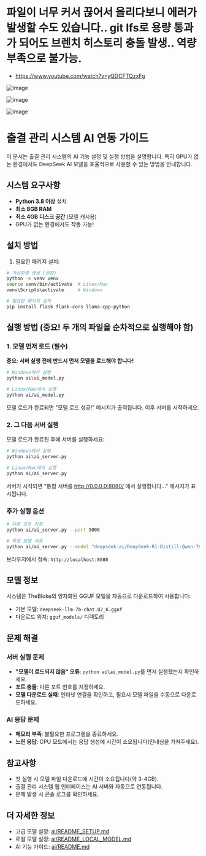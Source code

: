 # 파일이 너무 커서 끊어서 올리다보니 에러가 발생할 수도 있습니다.. git lfs로 용량 통과가 되어도 브렌치 히스토리 충돌 발생.. 역량 부족으로 불가능.

- https://www.youtube.com/watch?v=yQDCFTQzxFg
  
![image](https://github.com/user-attachments/assets/5470b5de-4018-4b0b-8757-69df8284596f)

![image](https://github.com/user-attachments/assets/e3208b5f-ddab-4d70-a731-a89bef02ebbf)

![image](https://github.com/user-attachments/assets/a35f6dfd-77e7-4f0b-b856-a2fc40eea1b2)



# 출결 관리 시스템 AI 연동 가이드

이 문서는 출결 관리 시스템의 AI 기능 설정 및 실행 방법을 설명합니다. 특히 GPU가 없는 환경에서도 DeepSeek AI 모델을 효율적으로 사용할 수 있는 방법을 안내합니다.

## 시스템 요구사항

- **Python 3.8 이상** 설치
- **최소 8GB RAM**
- **최소 4GB 디스크 공간** (모델 캐시용)
- GPU가 없는 환경에서도 작동 가능!

## 설치 방법

1. 필요한 패키지 설치:

```bash
# 가상환경 생성 (권장)
python -m venv venv
source venv/bin/activate  # Linux/Mac
venv\Scripts\activate     # Windows

# 필요한 패키지 설치
pip install flask flask-cors llama-cpp-python
```

## 실행 방법 (중요! 두 개의 파일을 순차적으로 실행해야 함)

### 1. 모델 먼저 로드 (필수)

**중요: 서버 실행 전에 반드시 먼저 모델을 로드해야 합니다!**

```bash
# Windows에서 실행
python ai\ai_model.py

# Linux/Mac에서 실행
python ai/ai_model.py
```

모델 로드가 완료되면 "모델 로드 성공!" 메시지가 출력됩니다. 이후 서버를 시작하세요.

### 2. 그 다음 서버 실행

모델 로드가 완료된 후에 서버를 실행하세요:

```bash
# Windows에서 실행
python ai\ai_server.py

# Linux/Mac에서 실행
python ai/ai_server.py
```

서버가 시작되면 "통합 서버를 http://0.0.0.0:8080/ 에서 실행합니다..." 메시지가 표시됩니다.

### 추가 실행 옵션

```bash
# 다른 포트 지정
python ai/ai_server.py --port 9000

# 특정 모델 사용
python ai/ai_server.py --model "deepseek-ai/DeepSeek-R1-Distill-Qwen-7B"
```

브라우저에서 접속: `http://localhost:8080`

## 모델 정보

시스템은 TheBloke의 양자화된 GGUF 모델을 자동으로 다운로드하여 사용합니다:
- 기본 모델: `deepseek-llm-7b-chat.Q2_K.gguf`
- 다운로드 위치: `gguf_models/` 디렉토리

## 문제 해결

### 서버 실행 문제
- **"모델이 로드되지 않음" 오류**: `python ai\ai_model.py`를 먼저 실행했는지 확인하세요.
- **포트 충돌**: 다른 포트 번호를 지정하세요.
- **모델 다운로드 실패**: 인터넷 연결을 확인하고, 필요시 모델 파일을 수동으로 다운로드하세요.

### AI 응답 문제
- **메모리 부족**: 불필요한 프로그램을 종료하세요.
- **느린 응답**: CPU 모드에서는 응답 생성에 시간이 소요됩니다(인내심을 가져주세요).

## 참고사항

- 첫 실행 시 모델 파일 다운로드에 시간이 소요됩니다(약 3-4GB).
- 출결 관리 시스템 웹 인터페이스는 AI 서버와 자동으로 연동됩니다.
- 문제 발생 시 콘솔 로그를 확인하세요.

## 더 자세한 정보

- 고급 모델 설정: [ai/README_SETUP.md](ai/README_SETUP.md)
- 로컬 모델 설정: [ai/README_LOCAL_MODEL.md](ai/README_LOCAL_MODEL.md)
- AI 기능 가이드: [ai/README.md](ai/README.md) 
